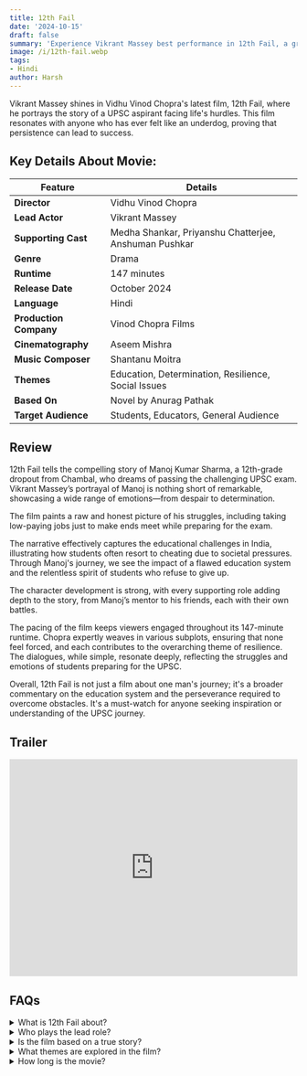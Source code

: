 ```yaml
---
title: 12th Fail
date: '2024-10-15'
draft: false
summary: 'Experience Vikrant Massey best performance in 12th Fail, a gripping tale of determination and the challenges faced by UPSC aspirants.'
image: /i/12th-fail.webp
tags:
- Hindi
author: Harsh
---
```


Vikrant Massey shines in Vidhu Vinod Chopra's latest film, 12th Fail, where he portrays the story of a UPSC aspirant facing life's hurdles. This film resonates with anyone who has ever felt like an underdog, proving that persistence can lead to success.

## Key Details About Movie:

| Feature                   | Details                              |
|---------------------------|--------------------------------------|
| **Director**              | Vidhu Vinod Chopra                   |
| **Lead Actor**            | Vikrant Massey                      |
| **Supporting Cast**       | Medha Shankar, Priyanshu Chatterjee, Anshuman Pushkar |
| **Genre**                 | Drama                                |
| **Runtime**               | 147 minutes                          |
| **Release Date**          | October 2024                         |
| **Language**              | Hindi                                |
| **Production Company**     | Vinod Chopra Films                   |
| **Cinematography**        | Aseem Mishra                         |
| **Music Composer**        | Shantanu Moitra                      |
| **Themes**                | Education, Determination, Resilience, Social Issues |
| **Based On**              | Novel by Anurag Pathak              |
| **Target Audience**       | Students, Educators, General Audience |

## Review

12th Fail tells the compelling story of Manoj Kumar Sharma, a 12th-grade dropout from Chambal, who dreams of passing the challenging UPSC exam. Vikrant Massey’s portrayal of Manoj is nothing short of remarkable, showcasing a wide range of emotions—from despair to determination. 

The film paints a raw and honest picture of his struggles, including taking low-paying jobs just to make ends meet while preparing for the exam.

The narrative effectively captures the educational challenges in India, illustrating how students often resort to cheating due to societal pressures. Through Manoj's journey, we see the impact of a flawed education system and the relentless spirit of students who refuse to give up. 

The character development is strong, with every supporting role adding depth to the story, from Manoj’s mentor to his friends, each with their own battles.

The pacing of the film keeps viewers engaged throughout its 147-minute runtime. Chopra expertly weaves in various subplots, ensuring that none feel forced, and each contributes to the overarching theme of resilience. The dialogues, while simple, resonate deeply, reflecting the struggles and emotions of students preparing for the UPSC.

Overall, 12th Fail is not just a film about one man's journey; it's a broader commentary on the education system and the perseverance required to overcome obstacles. It's a must-watch for anyone seeking inspiration or understanding of the UPSC journey.

## Trailer

<iframe width="100%" height="380" src="https://www.youtube.com/embed/WeMJo701mvQ?si=iQF90w70DzB38zdc" frameborder="0"
  allow="accelerometer; autoplay; clipboard-write; encrypted-media; gyroscope; picture-in-picture; web-share"
  referrerpolicy="strict-origin-when-cross-origin" allowfullscreen></iframe>

## FAQs

<details>
  <summary>What is 12th Fail about?</summary>
  <p>12th Fail follows the story of Manoj, a dropout who strives to pass the UPSC exam against all odds.</p>
</details>

<details>
  <summary>Who plays the lead role?</summary>
  <p>Vikrant Massey delivers a powerful performance as Manoj Kumar Sharma.</p>
</details>

<details>
  <summary>Is the film based on a true story?</summary>
  <p>Yes, it is based on the novel by Anurag Pathak, inspired by real experiences of UPSC aspirants.</p>
</details>

<details>
  <summary>What themes are explored in the film?</summary>
  <p>The film explores themes of determination, failure, and the challenges within the education system.</p>
</details>

<details>
  <summary>How long is the movie?</summary>
  <p>The movie runs for 147 minutes, maintaining a fast-paced and engaging narrative.</p>
</details>



